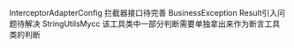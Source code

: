 InterceptorAdapterConfig            拦截器接口待完善
BusinessException                   Result引入问题待解决
StringUtilsMycc                     该工具类中一部分判断需要单独拿出来作为断言工具类的判断